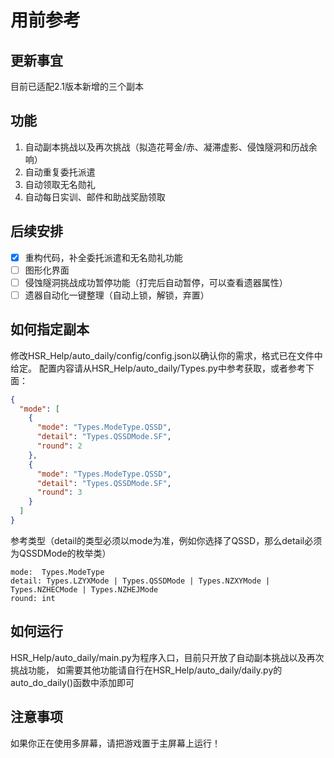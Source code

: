 # 用前参考

## 更新事宜

目前已适配2.1版本新增的三个副本

## 功能

1. 自动副本挑战以及再次挑战（拟造花萼金/赤、凝滞虚影、侵蚀隧洞和历战余响）
2. 自动重复委托派遣
3. 自动领取无名勋礼
4. 自动每日实训、邮件和助战奖励领取

## 后续安排

- [x] 重构代码，补全委托派遣和无名勋礼功能
- [ ] 图形化界面
- [ ] 侵蚀隧洞挑战成功暂停功能（打完后自动暂停，可以查看遗器属性）
- [ ] 遗器自动化一键整理（自动上锁，解锁，弃置）

## 如何指定副本

修改HSR_Help/auto_daily/config/config.json以确认你的需求，格式已在文件中给定。
配置内容请从HSR_Help/auto_daily/Types.py中参考获取，或者参考下面：

```json
{
  "mode": [
    {
      "mode": "Types.ModeType.QSSD",
      "detail": "Types.QSSDMode.SF",
      "round": 2
    },
    {
      "mode": "Types.ModeType.QSSD",
      "detail": "Types.QSSDMode.SF",
      "round": 3
    }
  ]
}
```

参考类型（detail的类型必须以mode为准，例如你选择了QSSD，那么detail必须为QSSDMode的枚举类）

```
mode:  Types.ModeType
detail: Types.LZYXMode | Types.QSSDMode | Types.NZXYMode | Types.NZHECMode | Types.NZHEJMode
round: int
````

## 如何运行

HSR_Help/auto_daily/main.py为程序入口，目前只开放了自动副本挑战以及再次挑战功能，
如需要其他功能请自行在HSR_Help/auto_daily/daily.py的auto_do_daily()函数中添加即可

## 注意事项

如果你正在使用多屏幕，请把游戏置于主屏幕上运行！